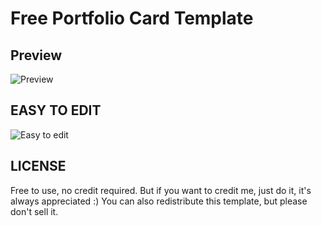# Free Portfolio Card Template

## Preview
![Preview](https://i.imgur.com/Tw9dzrR.gif)

## EASY TO EDIT
![Easy to edit](https://i.imgur.com/YxI7WMj.png)

## LICENSE
Free to use, no credit required. But if you want to credit me, just do it, it's always appreciated :)
You can also redistribute this template, but please don't sell it.